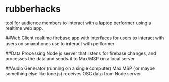 # rubberhacks
tool for audience members to interact with a laptop performer using a realtime web app. 

##Web Client
realtime firebase app with interfaces for users to interact with
users on smarphones use to interact with performer

##Data Processing
Node js server that listens for firebase changes, and processes the data and sends it to Max/MSP on a local server


##Audio Generator 
(running on a single computer)
Max MSP  (or maybe something else like tone.js)
receives OSC data from Node server
